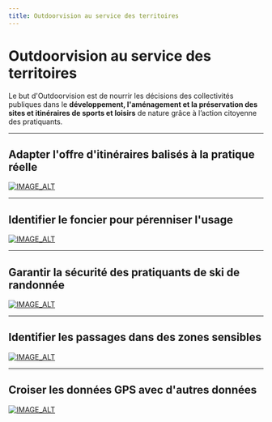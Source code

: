 ```yaml
---
title: Outdoorvision au service des territoires
---
```


# Outdoorvision au service des territoires

Le but d'Outdoorvision est de nourrir les décisions des collectivités publiques dans le **développement, l'aménagement et la préservation des sites et itinéraires de sports et loisirs** de nature grâce à l’action citoyenne des pratiquants.


---

## Adapter l'offre d'itinéraires balisés à la pratique réelle
[![IMAGE_ALT](https://img.youtube.com/vi/01knwVVuyLc/0.jpg)](https://www.youtube.com/watch?v=01knwVVuyLc)

---

## Identifier le foncier pour pérenniser l'usage
[![IMAGE_ALT](https://img.youtube.com/vi/9jzEr6Uv6Qc/0.jpg)](https://www.youtube.com/watch?v=9jzEr6Uv6Qc)

---

## Garantir la sécurité des pratiquants de ski de randonnée
[![IMAGE_ALT](https://img.youtube.com/vi/DYBT3U79kL4/0.jpg)](https://www.youtube.com/watch?v=DYBT3U79kL4)

---

## Identifier les passages dans des zones sensibles
[![IMAGE_ALT](https://img.youtube.com/vi/nA3dKtY-WGQ/0.jpg)](https://www.youtube.com/watch?v=nA3dKtY-WGQ)


---

## Croiser les données GPS avec d'autres données
[![IMAGE_ALT](https://img.youtube.com/vi/zza6JN5tl2o/0.jpg)](https://www.youtube.com/watch?v=zza6JN5tl2o)

